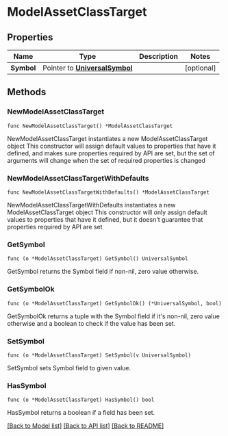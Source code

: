 # ModelAssetClassTarget

## Properties

Name | Type | Description | Notes
------------ | ------------- | ------------- | -------------
**Symbol** | Pointer to [**UniversalSymbol**](UniversalSymbol.md) |  | [optional] 

## Methods

### NewModelAssetClassTarget

`func NewModelAssetClassTarget() *ModelAssetClassTarget`

NewModelAssetClassTarget instantiates a new ModelAssetClassTarget object
This constructor will assign default values to properties that have it defined,
and makes sure properties required by API are set, but the set of arguments
will change when the set of required properties is changed

### NewModelAssetClassTargetWithDefaults

`func NewModelAssetClassTargetWithDefaults() *ModelAssetClassTarget`

NewModelAssetClassTargetWithDefaults instantiates a new ModelAssetClassTarget object
This constructor will only assign default values to properties that have it defined,
but it doesn't guarantee that properties required by API are set

### GetSymbol

`func (o *ModelAssetClassTarget) GetSymbol() UniversalSymbol`

GetSymbol returns the Symbol field if non-nil, zero value otherwise.

### GetSymbolOk

`func (o *ModelAssetClassTarget) GetSymbolOk() (*UniversalSymbol, bool)`

GetSymbolOk returns a tuple with the Symbol field if it's non-nil, zero value otherwise
and a boolean to check if the value has been set.

### SetSymbol

`func (o *ModelAssetClassTarget) SetSymbol(v UniversalSymbol)`

SetSymbol sets Symbol field to given value.

### HasSymbol

`func (o *ModelAssetClassTarget) HasSymbol() bool`

HasSymbol returns a boolean if a field has been set.


[[Back to Model list]](../README.md#documentation-for-models) [[Back to API list]](../README.md#documentation-for-api-endpoints) [[Back to README]](../README.md)


